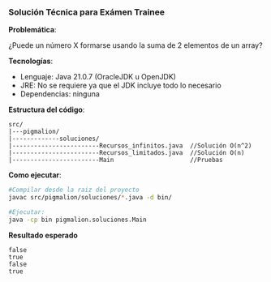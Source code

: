 ### **Solución Técnica para Exámen Trainee**

**Problemática**:

¿Puede un número X formarse usando la suma de 2 elementos de un array?

**Tecnologías**:

- Lenguaje: Java 21.0.7 (OracleJDK u OpenJDK)
- JRE: No se requiere ya que el JDK incluye todo lo necesario 
- Dependencias: ninguna

**Estructura del código**:

```plaintext
src/
|---pigmalion/
|-------------soluciones/
|------------------------Recursos_infinitos.java  //Solución O(n^2)
|------------------------Recursos_limitados.java  //Solución O(n)
|------------------------Main                     //Pruebas
```

**Como ejecutar**:

```bash
#Compilar desde la raiz del proyecto
javac src/pigmalion/soluciones/*.java -d bin/

#Ejecutar:
java -cp bin pigmalion.soluciones.Main
```

**Resultado esperado**
```
false
true
false
true
```

